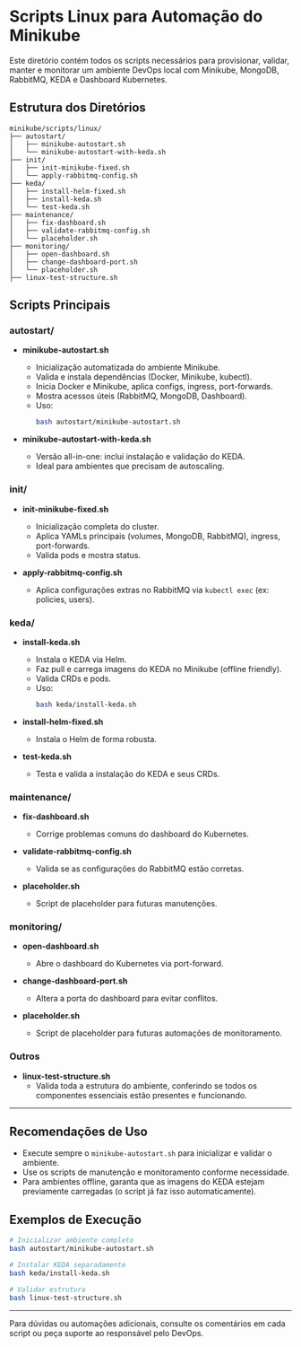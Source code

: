 # Scripts Linux para Automação do Minikube

Este diretório contém todos os scripts necessários para provisionar, validar, manter e monitorar um ambiente DevOps local com Minikube, MongoDB, RabbitMQ, KEDA e Dashboard Kubernetes.

## Estrutura dos Diretórios

```
minikube/scripts/linux/
├── autostart/
│   ├── minikube-autostart.sh
│   └── minikube-autostart-with-keda.sh
├── init/
│   ├── init-minikube-fixed.sh
│   └── apply-rabbitmq-config.sh
├── keda/
│   ├── install-helm-fixed.sh
│   ├── install-keda.sh
│   └── test-keda.sh
├── maintenance/
│   ├── fix-dashboard.sh
│   ├── validate-rabbitmq-config.sh
│   └── placeholder.sh
├── monitoring/
│   ├── open-dashboard.sh
│   ├── change-dashboard-port.sh
│   └── placeholder.sh
├── linux-test-structure.sh
```

## Scripts Principais

### autostart/
- **minikube-autostart.sh**
  - Inicialização automatizada do ambiente Minikube.
  - Valida e instala dependências (Docker, Minikube, kubectl).
  - Inicia Docker e Minikube, aplica configs, ingress, port-forwards.
  - Mostra acessos úteis (RabbitMQ, MongoDB, Dashboard).
  - Uso:
    ```bash
    bash autostart/minikube-autostart.sh
    ```

- **minikube-autostart-with-keda.sh**
  - Versão all-in-one: inclui instalação e validação do KEDA.
  - Ideal para ambientes que precisam de autoscaling.

### init/
- **init-minikube-fixed.sh**
  - Inicialização completa do cluster.
  - Aplica YAMLs principais (volumes, MongoDB, RabbitMQ), ingress, port-forwards.
  - Valida pods e mostra status.

- **apply-rabbitmq-config.sh**
  - Aplica configurações extras no RabbitMQ via `kubectl exec` (ex: policies, users).

### keda/
- **install-keda.sh**
  - Instala o KEDA via Helm.
  - Faz pull e carrega imagens do KEDA no Minikube (offline friendly).
  - Valida CRDs e pods.
  - Uso:
    ```bash
    bash keda/install-keda.sh
    ```

- **install-helm-fixed.sh**
  - Instala o Helm de forma robusta.

- **test-keda.sh**
  - Testa e valida a instalação do KEDA e seus CRDs.

### maintenance/
- **fix-dashboard.sh**
  - Corrige problemas comuns do dashboard do Kubernetes.

- **validate-rabbitmq-config.sh**
  - Valida se as configurações do RabbitMQ estão corretas.

- **placeholder.sh**
  - Script de placeholder para futuras manutenções.

### monitoring/
- **open-dashboard.sh**
  - Abre o dashboard do Kubernetes via port-forward.

- **change-dashboard-port.sh**
  - Altera a porta do dashboard para evitar conflitos.

- **placeholder.sh**
  - Script de placeholder para futuras automações de monitoramento.

### Outros
- **linux-test-structure.sh**
  - Valida toda a estrutura do ambiente, conferindo se todos os componentes essenciais estão presentes e funcionando.

---

## Recomendações de Uso
- Execute sempre o `minikube-autostart.sh` para inicializar e validar o ambiente.
- Use os scripts de manutenção e monitoramento conforme necessidade.
- Para ambientes offline, garanta que as imagens do KEDA estejam previamente carregadas (o script já faz isso automaticamente).

## Exemplos de Execução
```bash
# Inicializar ambiente completo
bash autostart/minikube-autostart.sh

# Instalar KEDA separadamente
bash keda/install-keda.sh

# Validar estrutura
bash linux-test-structure.sh
```

---

Para dúvidas ou automações adicionais, consulte os comentários em cada script ou peça suporte ao responsável pelo DevOps.
